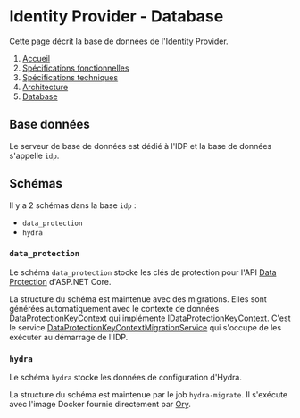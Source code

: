 # Identity Provider - Database

Cette page décrit la base de données de l'Identity Provider.

1. [Accueil](README.md)
2. [Spécifications fonctionnelles](functional_spec.md)
3. [Spécifications techniques](technical_spec.md)
4. [Architecture](architecture.md)
5. [Database](database.md)

## Base données

Le serveur de base de données est dédié à l'IDP et la base de données s'appelle `idp`.

## Schémas

Il y a 2 schémas dans la base `idp` :
- `data_protection`
- `hydra`

### `data_protection`

Le schéma `data_protection` stocke les clés de protection pour l'API [Data Protection](https://docs.microsoft.com/en-us/aspnet/core/security/data-protection/configuration/overview?view=aspnetcore-6.0) d'ASP.NET Core.

La structure du schéma est maintenue avec des migrations. Elles sont générées automatiquement avec le contexte de données [DataProtectionKeyContext](../src/Csb.Auth.Idp/DataProtectionKeyContext.cs) qui implémente [IDataProtectionKeyContext](https://docs.microsoft.com/en-us/aspnet/core/security/data-protection/configuration/overview?view=aspnetcore-6.0#persistkeystodbcontext). C'est le service [DataProtectionKeyContextMigrationService](../src/Csb.Auth.Idp/DataProtectionKeyContextMigrationService.cs) qui s'occupe de les exécuter au démarrage de l'IDP.

### `hydra`

Le schéma `hydra` stocke les données de configuration d'Hydra.

La structure du schéma est maintenue par le job `hydra-migrate`. Il s'exécute avec l'image Docker fournie directement par [Ory](https://www.ory.sh/hydra/docs/configure-deploy/).